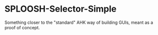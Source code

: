 # SPLOOSH-Selector-Simple
Something closer to the "standard" AHK way of building GUIs, meant as a proof of concept.
